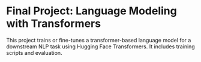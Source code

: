 # Final Project: Language Modeling with Transformers

This project trains or fine-tunes a transformer-based language model for a downstream NLP task using Hugging Face Transformers. It includes training scripts and evaluation.
